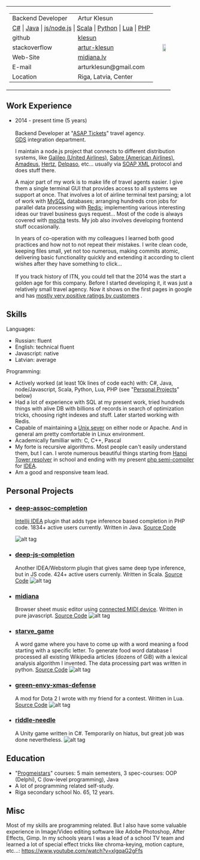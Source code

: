 
[//]: # (You can look at rendered version of this document at https://github.com/klesun/midiana.lv/blob/master/entry/public_personal/artur_klesun_cv.md)

<table><tr>
	<td><table>
		<tr><td> Backend Developer  </td><td> Artur Klesun                                                               </td></tr>
		<tr><td colspan="2">
			<a href="https://github.com/klesun/riddle-needle">C#</a> |
			<a href="https://github.com/klesun/deep-assoc-completion">Java</a> |
			<a href="https://github.com/klesun/trilemma.online">js/node.js</a> |
			<a href="https://github.com/klesun/deep-js-completion">Scala</a> |
			<a href="https://github.com/klesun/midiana.lv/tree/master/htbin">Python</a> |
			<a href="https://github.com/klesun/green-envy-xmas-defense">Lua</a> |
			<a href="https://www.asaptickets.com/">PHP</a>
		</td></tr>
		<tr><td> github        </td><td> <a href="https://github.com/klesun?tab=repositories">klesun</a>                 </td></tr>
		<tr><td> stackoverflow </td><td> <a href="https://stackoverflow.com/users/2750743/artur-klesun">artur-klesun</a> </td></tr>
		<tr><td> Web-Site      </td><td> <a href="https://midiana.lv">midiana.lv</a>                                     </td></tr>
		<tr><td> E-mail        </td><td> arturklesun@gmail.com                                                           </td></tr>
		<tr><td> Location      </td><td>Riga, Latvia, Center                                                             </td></tr>
	</table></td>
	<td><img src="https://user-images.githubusercontent.com/5202330/59568034-bcca1380-9064-11e9-8e99-7fec3025c6d0.jpg" align="right" width="65%"/></td>
</tr></table>

 Work Experience
----------------

- 2014 - present time (5 years)<br/><br/>
    Backend Developer at "[ASAP Tickets](https://www.asaptickets.com/)" travel agency.<br/>
    [GDS](https://en.wikipedia.org/wiki/Global_distribution_system) integration department.
    
    I maintain a node.js project that connects to different distribution systems, like
    [Galileo (United Airlines)](https://en.wikipedia.org/wiki/Galileo_GDS), 
    [Sabre (American Airlines)](https://www.sabre.com/about/), 
    [Amadeus](http://www.amadeus.com/web/amadeus/ru_1A-corporate/Hotels/Our-portfolio/Connect/Distribute-&-sell-through-more-channels/Hotels_Product_AmadeusGDS/1319572127006-Solution_C-AMAD_ProductDetailPpal-1319578304458?industrySegment=1259068355773&level2=1319608960115&level3=1319610649867), 
    [Hertz](https://www.hertz.com/rentacar/reservation/), 
    [Delpaso](https://www.delpasocarhire.com/), 
    etc... usually via [SOAP XML](https://en.wikipedia.org/wiki/SOAP) protocol and does stuff there. 

    A major part of my work is to make life of travel agents easier.
    I give them a single terminal GUI that provides access to all systems we support 
    at once. That involves a lot of  airline terminal text parsing; a lot of work with 
    [MySQL](https://www.mysql.com/) databases; arranging 
    hundreds cron jobs for parallel data processing with [Redis](https://redis.io/); implementing various interesting ideas our travel business guys 
    request... Most of the code is always covered with [mocha](https://github.com/mochajs/mocha) tests.
    My job also involves 
    developing frontend stuff occasionally.

    In years of co-operation with my colleagues I learned both good practices and how not to not repeat their mistakes.
    I write clean code, keeping files small, yet not too numerous, making commits atomic,
    delivering basic functionality quickly and extending it according to client wishes after they have something to click...<br/>
    <br/>
    If you track history of ITN, you could tell that the 2014 was the start a golden age for 
    this company. Before I started developing it, it was just a relatively small travel agency. 
    Now it shows on the first pages in google and has [mostly very positive ratings by customers](https://www.trustpilot.com/review/www.asaptickets.com) .

 Skills
--------
Languages:
- Russian: fluent
- English: technical fluent
- Javascript: native
- Latvian: average

Programming:
- Actively worked (at least 10k lines of code each) with: C#, Java, node/Javascript, Scala, Python, Lua, PHP
(see "[Personal Projects](#user-content-personal-projects)" below)
- Had a lot of experience with SQL at my present work, tried hundreds things with alive DB with billions of
records in search of optimization tricks, choosing right indexes and stuff. Later started working with Redis.
- Capable of maintaining a [Unix sever](https://midiana.lv/entry/denisbook/views/) on either node or Apache. And in general am pretty comfortable in Linux environment.
- Academically familliar with: C, C++, Pascal
- My forte is recursive algorithms. Most people can't easily understand them, but I can. I wrote numerous beautiful things starting from [Hanoi Tower resolver](https://github.com/klesun/Progmeistars_tasks/tree/master/Sem5_PointersRecursions_Vlad/e11) in school and ending with my present [php semi-compiler](https://github.com/klesun/deep-assoc-completion/blob/master/src/org/klesun/deep_assoc_completion/resolvers/DirectTypeResolver.java) for [IDEA](https://github.com/JetBrains/intellij-community).
- Am a good and responsive team lead.

 Personal Projects
-------------------

- ### [deep-assoc-completion](https://plugins.jetbrains.com/plugin/9927-deep-assoc-completion)
    [Intellij IDEA](https://www.jetbrains.com/idea/) plugin that adds type inference based completion in PHP code. 
    1834+ active users currently. Written in Java. [Source Code](https://github.com/klesun/deep-assoc-completion)

    ![alt tag](https://raw.githubusercontent.com/klesun/phpstorm-deep-keys/master/imgs/screenshot.png)

- ### [deep-js-completion](https://plugins.jetbrains.com/plugin/11478-deep-js-completion)
    Another IDEA/Webstorm plugin that gives same deep type inference, but in JS code. 
    424+ active users currenly. Written in Scala.
    [Source Code](https://github.com/klesun/deep-js-completion)
    ![alt tag](https://user-images.githubusercontent.com/5202330/50492169-c01e0400-0a1e-11e9-9eff-44d2cfebe09b.png)

- ### [midiana](http://midiana.lv/entry/compose/)
    Browser sheet music editor using [connected MIDI device](https://developer.mozilla.org/en-US/docs/Web/API/MIDIAccess). Written in pure javascript. 
    [Source Code](https://github.com/klesun/midiana.lv)
    ![alt tag](https://github.com/klesun/midiana.lv/raw/master/screenshot_compose.png)

- ### [starve_game](http://midiana.lv/entry/starve_game/)
    A word game where you have to come up with a word meaning a food starting with a specific letter. 
    To generate food word database I processed all existing Wikipedia articles (dozens of GiB) with a lexical analysis algorithm I invented. 
    The data processing part was written in python.
    [Source Code](https://github.com/klesun/midiana.lv/blob/master/htbin/scr/wiki_dump/hell_wrapper.py)
![alt tag](https://cloud.githubusercontent.com/assets/5202330/26429290/babeb7f2-40ee-11e7-98e0-ab4b04306c41.png)

- ### [green-envy-xmas-defense](https://steamcommunity.com/sharedfiles/filedetails/?id=1170060197)
    A mod for Dota 2 I wrote with my friend for a contest. Written in Lua.
    [Source Code](https://github.com/klesun/green-envy-xmas-defense)
    ![alt tag](https://steamuserimages-a.akamaihd.net/ugc/867368888873667911/D53C89CC75A47AC50C09409D0BFBA4CF97242F80/)

- ### [riddle-needle](https://github.com/klesun/riddle-needle)
    A Unity game written in C#. Temporarily on hiatus, but great job was done nevertheless.
    ![alt tag](https://github.com/klesun/riddle-needle/blob/master/screenshots/village.png?raw=true)

 Education
-----------

- "[Progmeistars](http://progmeistars.lv/index.php?lang=ru&act=aboutseniors)" courses: 5 main semesters, 3 spec-courses: OOP (Delphi), C (low-level programming), Java
- A lot of programming related self-study.
- Riga secondary school No. 65, 12 years.

 Misc
------

Most of my skills are programming related. But I also have some valuable experience in Image/Video editing 
software like Adobe Photoshop, After Effects, Gimp. In my schools years I was a lead of a school TV team 
and learned a lot of special effect tricks like chroma-keying, motion capture, etc...:
https://www.youtube.com/watch?v=xlgqaG2gFfs
